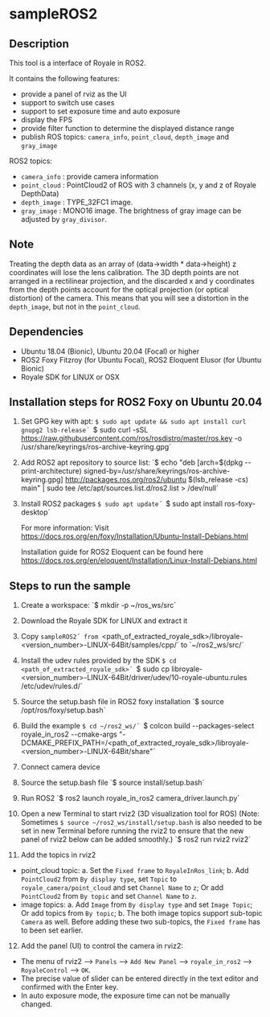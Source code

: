 sampleROS2
===========

Description
---------------

This tool is a interface of Royale in ROS2.

It contains the following features:
- provide a panel of rviz as the UI
- support to switch use cases
- support to set exposure time and auto exposure
- display the FPS
- provide filter function to determine the displayed distance range
- publish ROS topics: `camera_info`, `point_cloud`, `depth_image` and `gray_image`

ROS2 topics:
- `camera_info` : provide camera information
- `point_cloud` : PointCloud2 of ROS with 3 channels (x, y and z of Royale DepthData)
- `depth_image` : TYPE_32FC1 image.
- `gray_image`  : MONO16 image. The brightness of gray image can be adjusted by `gray_divisor`.


Note
----

Treating the depth data as an array of (data->width * data->height) z coordinates will lose the lens calibration.
The 3D depth points are not arranged in a rectilinear projection, and the discarded x and y coordinates from the
depth points account for the optical projection (or optical distortion) of the camera.
This means that you will see a distortion in the `depth_image`, but not in the `point_cloud`.


Dependencies
------------

- Ubuntu 18.04 (Bionic), Ubuntu 20.04 (Focal) or higher
- ROS2 Foxy Fitzroy (for Ubuntu Focal), ROS2 Eloquent Elusor (for Ubuntu Bionic)
- Royale SDK for LINUX or OSX


Installation steps for ROS2 Foxy on Ubuntu 20.04
--------------------------------------------------
1. Set GPG key with apt:
   `$ sudo apt update && sudo apt install curl gnupg2 lsb-release´
   `$ sudo curl -sSL https://raw.githubusercontent.com/ros/rosdistro/master/ros.key  -o /usr/share/keyrings/ros-archive-keyring.gpg´

2. Add ROS2 apt repository to source list:
   `$ echo "deb [arch=$(dpkg --print-architecture) signed-by=/usr/share/keyrings/ros-archive-keyring.gpg] http://packages.ros.org/ros2/ubuntu $(lsb_release -cs) main" | sudo tee /etc/apt/sources.list.d/ros2.list > /dev/null´

3. Install ROS2 packages
    `$ sudo apt update´
    `$ sudo apt install ros-foxy-desktop´

    For more information: Visit https://docs.ros.org/en/foxy/Installation/Ubuntu-Install-Debians.html

    Installation guide for ROS2 Eloquent can be found here https://docs.ros.org/en/eloquent/Installation/Linux-Install-Debians.html


Steps to run the sample
------------------------
1. Create a workspace:
	`$ mkdir -p ~/ros_ws/src´

2. Download the Royale SDK for LINUX and extract it

3. Copy `sampleROS2´ from `<path_of_extracted_royale_sdk>/libroyale-<version_number>-LINUX-64Bit/samples/cpp/´
    to `~/ros2_ws/src/´

4. Install the udev rules provided by the SDK
	`$ cd <path_of_extracted_royale_sdk>´
	`$ sudo cp libroyale-<version_number>-LINUX-64Bit/driver/udev/10-royale-ubuntu.rules /etc/udev/rules.d/´

5. Source the setup.bash file in ROS2 foxy installation
    `$ source /opt/ros/foxy/setup.bash´

6. Build the example
    `$ cd ~/ros2_ws/´
    `$ colcon build --packages-select royale_in_ros2 --cmake-args "-DCMAKE_PREFIX_PATH=/<path_of_extracted_royale_sdk>/libroyale-<version_number>-LINUX-64Bit/share"´

7. Connect camera device

8. Source the setup.bash file
	`$ source install/setup.bash´

9. Run ROS2
	`$ ros2 launch royale_in_ros2 camera_driver.launch.py´

10. Open a new Terminal to start rviz2 (3D visualization tool for ROS)
    (Note: Sometimes `$ source ~/ros2_ws/install/setup.bash` is also needed to be set in new Terminal before running the rviz2
     to ensure that the new panel of rviz2 below can be added smoothly.)
	`$ ros2 run rviz2 rviz2´

11. Add the topics in rviz2
  - point_cloud topic:
	a. Set the `Fixed frame` to `RoyaleInRos_link`;
	b. Add `PointCloud2` from `By display type`, set `Topic` to `royale_camera/point_cloud` and set `Channel Name` to `z`;
	   Or add `PointCloud2` from `By topic` and set `Channel Name` to `z`.
  - image topics:
	a. Add `Image` from `By display type` and set `Image Topic`;
	   Or add topics from `By topic`;
	b. The both image topics support sub-topic `Camera` as well.
	   Before adding these two sub-topics, the `Fixed frame` has to been set earlier.

12. Add the panel (UI) to control the camera in rviz2:
  - The menu of rviz2 --> `Panels` --> `Add New Panel` --> `royale_in_ros2` --> `RoyaleControl` --> `OK`.
  - The precise value of slider can be entered directly in the text editor and confirmed with the Enter key.
  - In auto exposure mode, the exposure time can not be manually changed.
